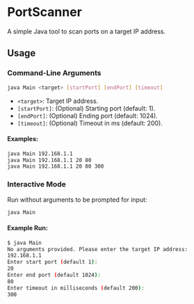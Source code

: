 # PortScanner

A simple Java tool to scan ports on a target IP address.

## Usage

### Command-Line Arguments

```bash
java Main <target> [startPort] [endPort] [timeout]
```

- `<target>`: Target IP address.
- `[startPort]`: (Optional) Starting port (default: 1).
- `[endPort]`: (Optional) Ending port (default: 1024).
- `[timeout]`: (Optional) Timeout in ms (default: 200).

#### Examples:

```bash
java Main 192.168.1.1
java Main 192.168.1.1 20 80
java Main 192.168.1.1 20 80 300
```

### Interactive Mode

Run without arguments to be prompted for input:

```bash
java Main
```

#### Example Run:

```sh
$ java Main
No arguments provided. Please enter the target IP address:
192.168.1.1
Enter start port (default 1):
20
Enter end port (default 1024):
80
Enter timeout in milliseconds (default 200):
300
```
